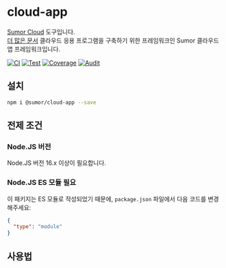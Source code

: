 # cloud-app

[Sumor Cloud](https://sumor.cloud) 도구입니다.  
[더 많은 문서](https://sumor.cloud/cloud-app)
클라우드 응용 프로그램을 구축하기 위한 프레임워크인 Sumor 클라우드 앱 프레임워크입니다.

[![CI](https://github.com/sumor-cloud/cloud-app/actions/workflows/ci.yml/badge.svg)](https://github.com/sumor-cloud/cloud-app/actions/workflows/ci.yml)
[![Test](https://github.com/sumor-cloud/cloud-app/actions/workflows/ut.yml/badge.svg)](https://github.com/sumor-cloud/cloud-app/actions/workflows/ut.yml)
[![Coverage](https://github.com/sumor-cloud/cloud-app/actions/workflows/coverage.yml/badge.svg)](https://github.com/sumor-cloud/cloud-app/actions/workflows/coverage.yml)
[![Audit](https://github.com/sumor-cloud/cloud-app/actions/workflows/audit.yml/badge.svg)](https://github.com/sumor-cloud/cloud-app/actions/workflows/audit.yml)

## 설치

```bash
npm i @sumor/cloud-app --save
```

## 전제 조건

### Node.JS 버전

Node.JS 버전 16.x 이상이 필요합니다.

### Node.JS ES 모듈 필요

이 패키지는 ES 모듈로 작성되었기 때문에,
`package.json` 파일에서 다음 코드를 변경해주세요:

```json
{
  "type": "module"
}
```

## 사용법